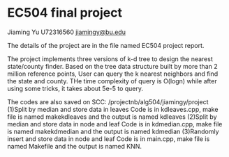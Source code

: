 # EC504 final project

Jiaming Yu
U72316560
jiamingy@bu.edu


The details of the project are in the file named EC504 project report.

The project implements three versions of k-d tree to design the nearest state/county finder. Based on the tree data structure built by more than 2 million reference points, User can query the k nearest neighbors and find the state and county. THe time complexity of query is O(logn) while after using some tricks, it takes about 5e-5 to query.

The codes are also saved on SCC:  /projectnb/alg504/jiamingy/project 
(1)Split by median and store data in leaves
Code is in kdleaves.cpp, make file is named makekdleaves and the output is named kdleaves
(2)Split by median and store data in node and leaf
Code is in kdmedian.cpp, make file is named makekdmedian and the output is named kdmedian
(3)Randomly insert and store data in node and leaf
Code is in main.cpp, make file is named Makefile and the output is named KNN.
 
